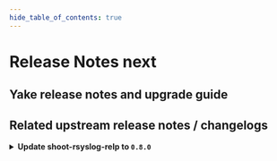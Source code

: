 ```yaml
---
hide_table_of_contents: true
---
```


# Release Notes next

## Yake release notes and upgrade guide

## Related upstream release notes / changelogs


<details>
<summary><b>Update shoot-rsyslog-relp to <code>0.8.0</code></b></summary>

# [gardener/gardener-extension-shoot-rsyslog-relp]

## ⚠️ Breaking Changes

- `[OPERATOR]` The Helm charts for the `application` and `runtime` parts of the gardener-extension-shoot-rsyslog-relp-admission admission controller have been separated into standalone charts. These charts now assume a Garden setup with a virtual garden. Both charts must be deployed individually: the `runtime` chart on the Garden runtime cluster, and the `application` chart on the virtual garden. Additionally, the intermediate `global` level in the Helm values has been removed, so you may need to adjust your provided values accordingly. by @MartinWeindel [#228]
## 📰 Noteworthy

- `[OPERATOR]` A new field, `messageContent`, has been added to the `loggingRules` section of the `rsyslog-relp.extensions.gardener.cloud/v1alpha1.RsyslogRelpConfig` API. This enhancement allows users to filter log messages sent to the target server based on their content. The `messageContent` field includes two subfields:  
  - `messageContent.regex`: This subfield specifies a regular expression to determine which log messages should be sent to the target server.  
  - `messageContent.exclude`: This subfield specifies a regular expression to exclude log messages from being sent to the target server.  
  These additions provide more granular control over log message filtering, enhancing the flexibility and efficiency of log management. by @RadaBDimitrova [#243]
- `[OPERATOR]` Memory resource limits have been removed from `charts/gardener-extension-shoot-rsyslog-relp-admission/values.yaml` and `charts/gardener-extension-shoot-rsyslog-relp/values.yaml`, and therefore from the corresponding deployments. by @plkokanov [#211]
## 🐛 Bug Fixes

- `[DEVELOPER]` Fixed an issue that caused skaffold to fail to tag the `gardener-extension-shoot-rsyslog-relp` image during the execution of the `make remote-extension-up` command. by @plkokanov [#236]
- `[OPERATOR]` The script which configures the audit rules on the system now ensures that the `/var/lib/node-exporter/textfile-collector` directory exists before attempting to write the result of the `augenrules --load` command to the `/var/lib/node-exporter/textfile-collector/rsyslog_auditd.prom` file. by @plkokanov [#256]
- `[OPERATOR]` An issue causing the ControllerDeployment in provider-local NOT to update the locally built image if the image is already present in the skaffold's cache is now fixed. `make extension-up` is now guaranteed to always use the image version that corresponds to the local git revision of the repository. by @RadaBDimitrova [#242]
## 🏃 Others

- `[OPERATOR]` Containers, which do not require privilege escalations, now forbid privilege escalations explicitly. by @georgibaltiev [#226]
- `[OPERATOR]` The parallel execution of e2e tests is increased from 2 to 3 to speed up the e2e test execution times. by @RadaBDimitrova [#248]
- `[OPERATOR]` Prepare for deployment of admission controller by gardener-operator by @MartinWeindel [#228]
- `[OPERATOR]` The [`ServiceTrafficDistribution`](https://kubernetes.io/docs/reference/networking/virtual-ips/#traffic-distribution) feature is being used on to make Services topology-aware when the runtime Kubernetes version is 1.31+. by @ialidzhikov [#224]
- `[OPERATOR]` `extension-shoot-rsyslog-relp` no longer supports Shoots with Кubernetes version <= 1.26. by @RadaBDimitrova [#190]

## Helm Charts
- shoot-rsyslog-relp-admission-application: `europe-docker.pkg.dev/gardener-project/releases/charts/gardener/extensions/shoot-rsyslog-relp-admission-application:v0.8.0`
- shoot-rsyslog-relp-admission-runtime: `europe-docker.pkg.dev/gardener-project/releases/charts/gardener/extensions/shoot-rsyslog-relp-admission-runtime:v0.8.0`
- shoot-rsyslog-relp: `europe-docker.pkg.dev/gardener-project/releases/charts/gardener/extensions/shoot-rsyslog-relp:v0.8.0`
## Docker Images
- gardener-extension-shoot-rsyslog-relp-admission: `europe-docker.pkg.dev/gardener-project/releases/gardener/extensions/shoot-rsyslog-relp-admission:v0.8.0`
- gardener-extension-shoot-rsyslog-relp: `europe-docker.pkg.dev/gardener-project/releases/gardener/extensions/shoot-rsyslog-relp:v0.8.0`


</details>
